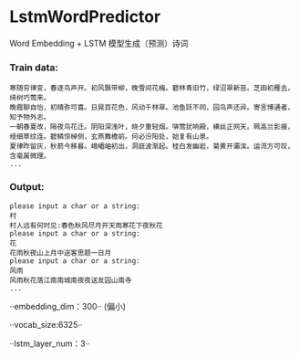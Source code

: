 # LstmWordPredictor
Word Embedding + LSTM 模型生成（预测）诗词

### Train data:
    寒随穷律变，春逐鸟声开。初风飘带柳，晚雪间花梅。碧林青旧竹，绿沼翠新苔。芝田初雁去，绮树巧莺来。
    晚霞聊自怡，初晴弥可喜。日晃百花色，风动千林翠。池鱼跃不同，园鸟声还异。寄言博通者，知予物外志。
    一朝春夏改，隔夜鸟花迁。阴阳深浅叶，晓夕重轻烟。哢莺犹响殿，横丝正网天。珮高兰影接，绶细草纹连。碧鳞惊棹侧，玄燕舞檐前。何必汾阳处，始复有山泉。
    夏律昨留灰，秋箭今移晷。峨嵋岫初出，洞庭波渐起。桂白发幽岩，菊黄开灞涘。运流方可叹，含毫属微理。
    ...

### Output:
    please input a char or a string:
    村
    村人远有何时见:春色秋风尽月开天雨寒花下夜秋花
    please input a char or a string:
    花
    花雨秋夜山上月中送客思题一日月
    please input a char or a string:
    风雨
    风雨秋花落江南南城南夜夜送友园山南寺
    ...
 
··embedding_dim：300·· (偏小)

··vocab_size:6325··

··lstm_layer_num：3··
